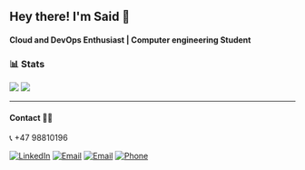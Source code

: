 ## Hey there! I'm Said 🙂
#### Cloud and DevOps Enthusiast | Computer engineering Student
### 📊 Stats
[![](https://komarev.com/ghpvc/?username=saidxyz&color=blue&label=Profile%20Views)](https://github.com/saidxyz/saidxyz/)
[![](https://img.shields.io/github/followers/saidxyz?label=GitHub%20Followers)](https://github.com/saidxyz)

---
#### Contact 🤝🏻
📞 +47 98810196
<p>
<a href="https://www.linkedin.com/in/said-nasser/"><img alt="LinkedIn" src="https://img.shields.io/badge/LinkedIn-blue?style=flat-square&logo=linkedin"></a>  
<a href="mailto:said_nasser96@hotmail.com"><img alt="Email" src="https://img.shields.io/badge/Email-said_nasser96@hotmail.com-purple?style=flat-square&logo=outlook"></a>
<a href="mailto:ssa171@uit.no"><img alt="Email" src="https://img.shields.io/badge/Email-ssa171@uit.no-purple?style=flat-square&logo=hotmail"></a>
<a href="tel:+4798810196"><img alt="Phone" src="https://img.shields.io/badge/Phone-%2B47%2098810196-green?style=flat-square&logo=phone"></a>
</p>
